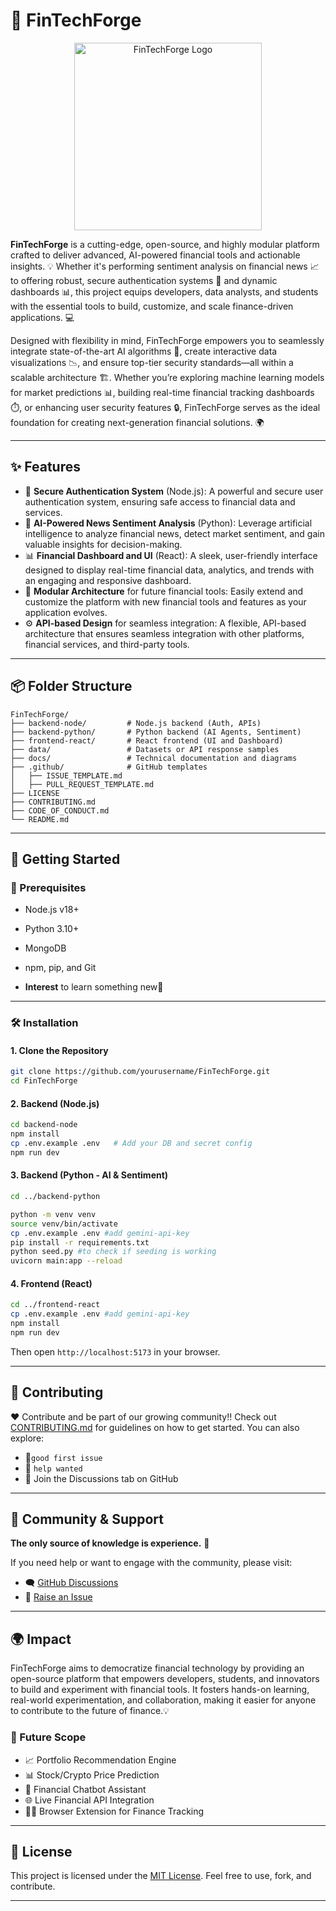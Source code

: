 # 💸 FinTechForge

<p align="center">
  <img src="https://drive.google.com/uc?export=view&id=1dFNxsNJ_H4RJ2Zbix0xR210SBbecV8rZ" width="300" alt="FinTechForge Logo" />
</p>



**FinTechForge** is a cutting-edge, open-source, and highly modular platform crafted to deliver advanced, AI-powered financial tools and actionable insights. 💡 Whether it's performing sentiment analysis on financial news 📈 to offering robust, secure authentication systems 🔐 and dynamic dashboards 📊, this project equips developers, data analysts, and students with the essential tools to build, customize, and scale finance-driven applications. 💻

Designed with flexibility in mind, FinTechForge empowers you to seamlessly integrate state-of-the-art AI algorithms 🤖, create interactive data visualizations 📉, and ensure top-tier security standards—all within a scalable architecture 🏗️. Whether you’re exploring machine learning models for market predictions 📊, building real-time financial tracking dashboards ⏱️, or enhancing user security features 🔒, FinTechForge serves as the ideal foundation for creating next-generation financial solutions. 🌍

---

## ✨ Features

- 🔐 **Secure Authentication System** (Node.js):
        A powerful and secure user authentication system, ensuring safe access to financial data and services.
- 🧠 **AI-Powered News Sentiment Analysis** (Python):
        Leverage artificial intelligence to analyze financial news, detect market sentiment, and gain valuable insights for decision-making.
- 📊 **Financial Dashboard and UI** (React):
        A sleek, user-friendly interface designed to display real-time financial data, analytics, and trends with an engaging and responsive dashboard.
- 🧩 **Modular Architecture** for future financial tools:
        Easily extend and customize the platform with new financial tools and features as your application evolves.
- ⚙️ **API-based Design** for seamless integration:
        A flexible, API-based architecture that ensures seamless integration with other platforms, financial services, and third-party tools.

---

## 📦 Folder Structure

```
FinTechForge/
├── backend-node/         # Node.js backend (Auth, APIs)
├── backend-python/       # Python backend (AI Agents, Sentiment)
├── frontend-react/       # React frontend (UI and Dashboard)
├── data/                 # Datasets or API response samples
├── docs/                 # Technical documentation and diagrams
├── .github/              # GitHub templates
│   ├── ISSUE_TEMPLATE.md
│   ├── PULL_REQUEST_TEMPLATE.md
├── LICENSE
├── CONTRIBUTING.md
├── CODE_OF_CONDUCT.md
└── README.md
```

---

## 🚀 Getting Started

### 🧰 Prerequisites

- Node.js v18+
- Python 3.10+
- MongoDB
- npm, pip, and Git

- **Interest** to learn something new🌟

---

### 🛠️ Installation

#### 1. Clone the Repository

```bash
git clone https://github.com/yourusername/FinTechForge.git
cd FinTechForge
```

#### 2. Backend (Node.js)

```bash
cd backend-node
npm install
cp .env.example .env   # Add your DB and secret config
npm run dev
```

#### 3. Backend (Python - AI & Sentiment)

```bash
cd ../backend-python

python -m venv venv
source venv/bin/activate
cp .env.example .env #add gemini-api-key
pip install -r requirements.txt
python seed.py #to check if seeding is working
uvicorn main:app --reload
```

#### 4. Frontend (React)

```bash
cd ../frontend-react
cp .env.example .env #add gemini-api-key
npm install
npm run dev
```

Then open `http://localhost:5173` in your browser.

---

## 🤝 Contributing

❤️ Contribute and be part of our growing community!! Check out [CONTRIBUTING.md](./CONTRIBUTING.md) for guidelines on how to get started. You can also explore:
- 🌟`good first issue`
- 🚨  `help wanted`
- 💬 Join the Discussions tab on GitHub

---

## 📢 Community & Support

**The only source of knowledge is experience.** 🌱

If you need help or want to engage with the community, please visit:

- 🗨️ [GitHub Discussions](https://github.com/Community-Programmer/FinTechForge/discussions)
- 🐞 [Raise an Issue](https://github.com/Community-Programmer/FinTechForge/issues)

---

## 🌍 Impact

FinTechForge aims to democratize financial technology by providing an open-source platform that empowers developers, students, and innovators to build and experiment with financial tools. It fosters hands-on learning, real-world experimentation, and collaboration, making it easier for anyone to contribute to the future of finance.💡

### 🔮 Future Scope

- 📈 Portfolio Recommendation Engine
- 📊 Stock/Crypto Price Prediction 
- 🤖 Financial Chatbot Assistant
- 🌐 Live Financial API Integration
- 🧑‍💻 Browser Extension for Finance Tracking

---

## 📄 License

This project is licensed under the [MIT License](./LICENSE). Feel free to use, fork, and contribute.

---

